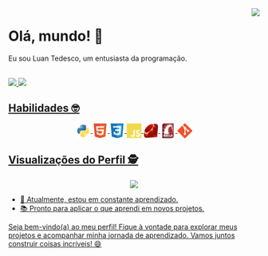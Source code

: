 <img src="https://github.com/LuanTedesco/LuanTedesco/blob/main/readme-images/programer.png" align="right"/>

# Olá, mundo! 👋

Eu sou Luan Tedesco, um entusiasta da programação.

<div><br>
  <a href="https://github.com/LuanTedesco">
  <img height="180em" src="https://github-readme-stats.vercel.app/api?username=LuanTedesco&show_icons=true&theme=github_dark&include_all_commits=true&count_private=true"/>
  <img height="180em" src="https://github-readme-stats.vercel.app/api/top-langs/?username=LuanTedesco&layout=compact&langs_count=7&theme=github_dark&hide=qml,batchfile"/>
</div>

## Habilidades :nerd_face:

<p align="center">
  <img align="center" alt="python" height="30" width="auto" src="https://raw.githubusercontent.com/devicons/devicon/master/icons/python/python-original.svg">
  <img align="center" alt="html5" height="30" width="auto" src="https://raw.githubusercontent.com/devicons/devicon/master/icons/html5/html5-original.svg">
  <img align="center" alt="css3" height="30" width="auto" src="https://raw.githubusercontent.com/devicons/devicon/master/icons/css3/css3-original.svg">
  <img align="center" alt="javascript" height="30" width="auto" src="https://raw.githubusercontent.com/devicons/devicon/master/icons/javascript/javascript-plain.svg">
  <img align="center" alt="ruby" height="30" width="auto" src="https://raw.githubusercontent.com/devicons/devicon/master/icons/ruby/ruby-original.svg">
  <img align="center" alt="rails" height="30" width="auto" src="https://raw.githubusercontent.com/devicons/devicon/master/icons/rails/rails-original-wordmark.svg">
  <img align="center" alt="git" height="30" width="auto" src="https://raw.githubusercontent.com/devicons/devicon/master/icons/git/git-original.svg">
</p>

## Visualizações do Perfil :detective: <br>
<p align="center"> 
    <img align="center" src="https://profile-counter.glitch.me/LuanTedesco/count.svg" />
</p>

- 🌱 Atualmente, estou em constante aprendizado.
- 📚 Pronto para aplicar o que aprendi em novos projetos.

Seja bem-vindo(a) ao meu perfil! Fique à vontade para explorar meus projetos e acompanhar minha jornada de aprendizado. Vamos juntos construir coisas incríveis! 😄
